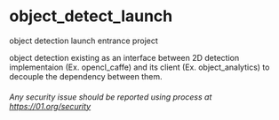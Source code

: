 # object_detect_launch
object detection launch entrance project

object detection existing as an interface between 2D detection implementaion (Ex. opencl_caffe) and its client
(Ex. object_analytics) to decouple the dependency between them.

###### *Any security issue should be reported using process at https://01.org/security*
